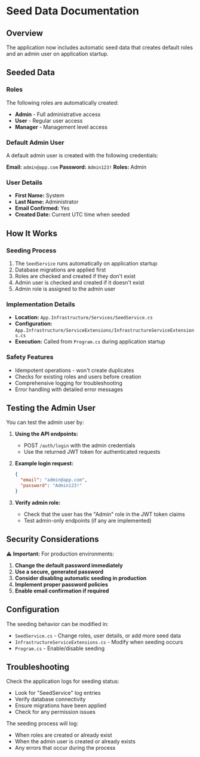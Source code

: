# Seed Data Documentation

## Overview
The application now includes automatic seed data that creates default roles and an admin user on application startup.

## Seeded Data

### Roles
The following roles are automatically created:
- **Admin** - Full administrative access
- **User** - Regular user access
- **Manager** - Management level access

### Default Admin User
A default admin user is created with the following credentials:

**Email:** `admin@app.com`
**Password:** `Admin123!`
**Roles:** Admin

### User Details
- **First Name:** System
- **Last Name:** Administrator
- **Email Confirmed:** Yes
- **Created Date:** Current UTC time when seeded

## How It Works

### Seeding Process
1. The `SeedService` runs automatically on application startup
2. Database migrations are applied first
3. Roles are checked and created if they don't exist
4. Admin user is checked and created if it doesn't exist
5. Admin role is assigned to the admin user

### Implementation Details
- **Location:** `App.Infrastructure/Services/SeedService.cs`
- **Configuration:** `App.Infrastructure/ServiceExtensions/InfrastructureServiceExtensions.cs`
- **Execution:** Called from `Program.cs` during application startup

### Safety Features
- Idempotent operations - won't create duplicates
- Checks for existing roles and users before creation
- Comprehensive logging for troubleshooting
- Error handling with detailed error messages

## Testing the Admin User

You can test the admin user by:

1. **Using the API endpoints:**
   - POST `/auth/login` with the admin credentials
   - Use the returned JWT token for authenticated requests

2. **Example login request:**
   ```json
   {
     "email": "admin@app.com",
     "password": "Admin123!"
   }
   ```

3. **Verify admin role:**
   - Check that the user has the "Admin" role in the JWT token claims
   - Test admin-only endpoints (if any are implemented)

## Security Considerations

⚠️ **Important:** For production environments:

1. **Change the default password immediately**
2. **Use a secure, generated password**
3. **Consider disabling automatic seeding in production**
4. **Implement proper password policies**
5. **Enable email confirmation if required**

## Configuration

The seeding behavior can be modified in:
- `SeedService.cs` - Change roles, user details, or add more seed data
- `InfrastructureServiceExtensions.cs` - Modify when seeding occurs
- `Program.cs` - Enable/disable seeding

## Troubleshooting

Check the application logs for seeding status:
- Look for "SeedService" log entries
- Verify database connectivity
- Ensure migrations have been applied
- Check for any permission issues

The seeding process will log:
- When roles are created or already exist
- When the admin user is created or already exists
- Any errors that occur during the process
